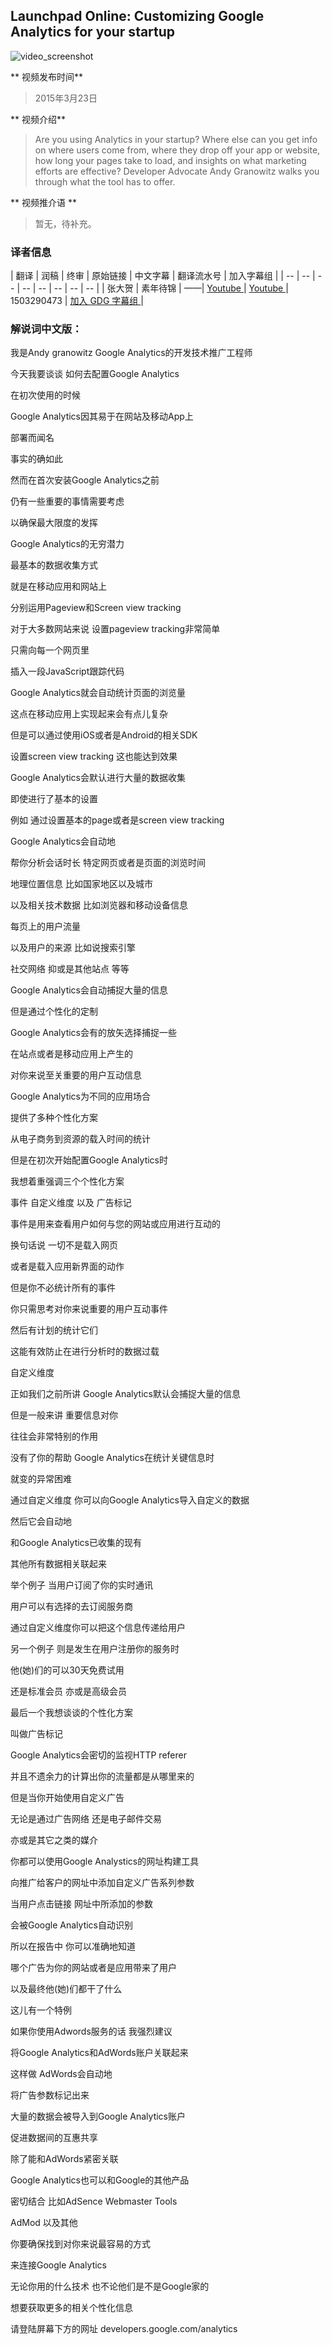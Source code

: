 
## Launchpad Online: Customizing Google Analytics for your startup

![video_screenshot](images/WLO3vVEsO9o.jpg)

** 视频发布时间**
 
> 2015年3月23日

** 视频介绍**

> Are you using Analytics in your startup? Where else can you get info on where users come from, where they drop off your app or website, how long your pages take to load, and insights on what marketing efforts are effective? Developer Advocate Andy Granowitz walks you through what the tool has to offer. 

** 视频推介语 **

>  暂无，待补充。


### 译者信息

| 翻译 | 润稿 | 终审 | 原始链接 | 中文字幕 |  翻译流水号  |  加入字幕组  |
| -- | -- | -- | -- | -- |  -- | -- | -- |
| 张大贺 | 素年待锦 | ——| [ Youtube ]( https://www.youtube.com/watch?v=WLO3vVEsO9o&index=2&list=PLOU2XLYxmsILOIxBRPPhgYbuSslr50KVq )  |  [ Youtube ]( https://www.youtube.com/watch?v=bSrQrZiNe9w&list=PLvivLNHqjoowK2IZ9j_NYIucUrGgdiDrT&index=61 ) | 1503290473 | [ 加入 GDG 字幕组 ]( http://www.gfansub.com/join_translator )  |



### 解说词中文版：


我是Andy granowitz  Google Analytics的开发技术推广工程师

今天我要谈谈  如何去配置Google Analytics

在初次使用的时候

Google Analytics因其易于在网站及移动App上

部署而闻名

事实的确如此

然而在首次安装Google Analytics之前

仍有一些重要的事情需要考虑

以确保最大限度的发挥

Google Analytics的无穷潜力

最基本的数据收集方式

就是在移动应用和网站上

分别运用Pageview和Screen view tracking

对于大多数网站来说  设置pageview tracking非常简单

只需向每一个网页里

插入一段JavaScript跟踪代码

Google Analytics就会自动统计页面的浏览量

这点在移动应用上实现起来会有点儿复杂

但是可以通过使用iOS或者是Android的相关SDK

设置screen view tracking  这也能达到效果

Google Analytics会默认进行大量的数据收集

即使进行了基本的设置

例如  通过设置基本的page或者是screen view tracking

Google Analytics会自动地

帮你分析会话时长  特定网页或者是页面的浏览时间

地理位置信息  比如国家地区以及城市

以及相关技术数据  比如浏览器和移动设备信息

每页上的用户流量

以及用户的来源  比如说搜索引擎

社交网络 抑或是其他站点  等等

Google Analytics会自动捕捉大量的信息

但是通过个性化的定制

Google Analytics会有的放矢选择捕捉一些

在站点或者是移动应用上产生的

对你来说至关重要的用户互动信息

Google Analytics为不同的应用场合

提供了多种个性化方案

从电子商务到资源的载入时间的统计

但是在初次开始配置Google Analytics时

我想着重强调三个个性化方案

事件  自定义维度 以及  广告标记

事件是用来查看用户如何与您的网站或应用进行互动的

换句话说  一切不是载入网页

或者是载入应用新界面的动作

但是你不必统计所有的事件

你只需思考对你来说重要的用户互动事件

然后有计划的统计它们

这能有效防止在进行分析时的数据过载

自定义维度

正如我们之前所讲  Google Analytics默认会捕捉大量的信息

但是一般来讲  重要信息对你

往往会非常特别的作用

没有了你的帮助  Google Analytics在统计关键信息时

就变的异常困难

通过自定义维度  你可以向Google Analytics导入自定义的数据

然后它会自动地

和Google Analytics已收集的现有

其他所有数据相关联起来

举个例子  当用户订阅了你的实时通讯

用户可以有选择的去订阅服务商

通过自定义维度你可以把这个信息传递给用户

另一个例子  则是发生在用户注册你的服务时

他(她)们的可以30天免费试用

还是标准会员  亦或是高级会员

最后一个我想谈谈的个性化方案

叫做广告标记

Google Analytics会密切的监视HTTP referer

并且不遗余力的计算出你的流量都是从哪里来的

但是当你开始使用自定义广告

无论是通过广告网络  还是电子邮件交易

亦或是其它之类的媒介

你都可以使用Google Analystics的网址构建工具

向推广给客户的网址中添加自定义广告系列参数

当用户点击链接  网址中所添加的参数

会被Google Analytics自动识别

所以在报告中  你可以准确地知道

哪个广告为你的网站或者是应用带来了用户

以及最终他(她)们都干了什么

这儿有一个特例

如果你使用Adwords服务的话  我强烈建议

将Google Analytics和AdWords账户关联起来

这样做  AdWords会自动地

将广告参数标记出来

大量的数据会被导入到Google Analytics账户

促进数据间的互惠共享

除了能和AdWords紧密关联

Google Analytics也可以和Google的其他产品

密切结合  比如AdSence  Webmaster Tools

AdMod  以及其他

你要确保找到对你来说最容易的方式

来连接Google Analytics

无论你用的什么技术  也不论他们是不是Google家的

想要获取更多的相关个性化信息

请登陆屏幕下方的网址  developers.google.com/analytics




